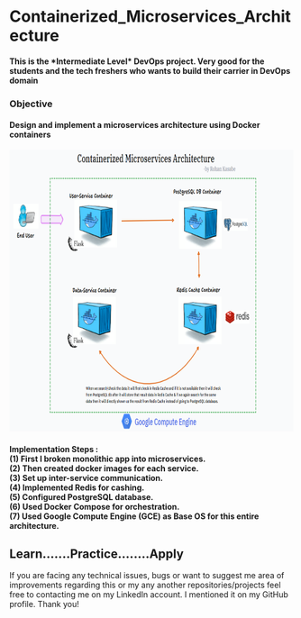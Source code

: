 # Containerized_Microservices_Architecture

<h4>This is the *Intermediate Level* DevOps project. Very good for the students and the tech freshers who wants to build their carrier in DevOps domain</h4>

<h3>Objective</h3>
<h4>Design and implement a microservices architecture using Docker containers</h4>

<p align= "center"><img src="https://github.com/ROHAN0011/Containerized_Microservices_Architecture/blob/main/Containerized%20Microservices%20Architecture.png" width="1000" height= "500"></p>

<h4>Implementation Steps :<br>
(1) First I broken monolithic app into microservices.<br>
(2) Then created docker images for each service.<br>
(3) Set up inter-service communication.<br>
(4) Implemented Redis for cashing.<br>
(5) Configured PostgreSQL database.<br>
(6) Used Docker Compose for orchestration.<br>
(7) Used Google Compute Engine (GCE) as Base OS for this entire architecture.</h4>

<h2>Learn.......Practice........Apply</h2>

If you are facing any technical issues, bugs or want to suggest me area of improvements regarding this or my any another repositories/projects feel free to contacting me on my LinkedIn account. I mentioned it on my GitHub profile. Thank you!
